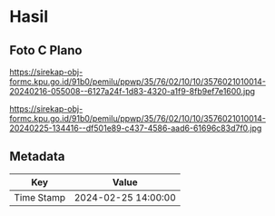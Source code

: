 # Hasil

## Foto C Plano

https://sirekap-obj-formc.kpu.go.id/91b0/pemilu/ppwp/35/76/02/10/10/3576021010014-20240216-055008--6127a24f-1d83-4320-a1f9-8fb9ef7e1600.jpg

https://sirekap-obj-formc.kpu.go.id/91b0/pemilu/ppwp/35/76/02/10/10/3576021010014-20240225-134416--df501e89-c437-4586-aad6-61696c83d7f0.jpg


## Metadata

| Key        | Value               |
| ---------- | ------------------- |
| Time Stamp | 2024-02-25 14:00:00 |



